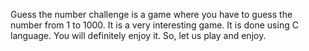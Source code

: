 Guess the number challenge is a game where you have to guess the number from 1 to 1000. It is a very interesting game. It is done using C language. You will definitely enjoy it. So, let us play and enjoy.

